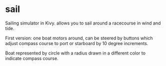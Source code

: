sail
====

Sailing simulator in Kivy. allows you to sail around a racecourse in wind and tide.

First version: one boat motors around, can be steered by buttons which adjust compass course to port or starboard by 10 degree increments.

Boat represented by circle with a radius drawn in a different color to indicate compass course.



